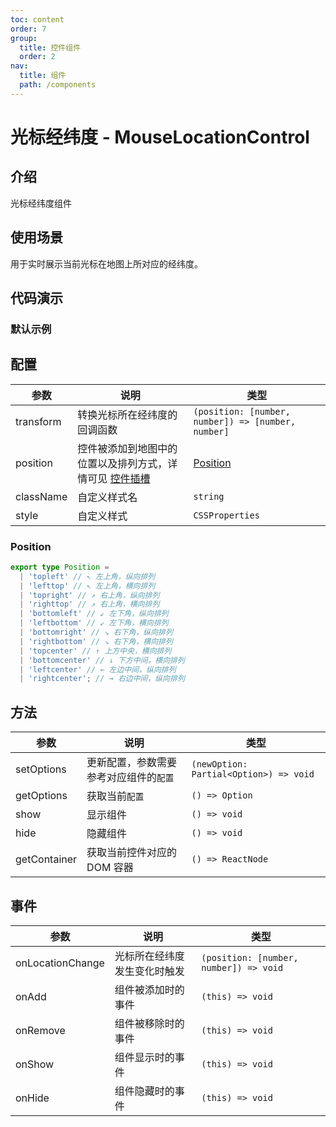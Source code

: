 ```yaml
---
toc: content
order: 7
group:
  title: 控件组件
  order: 2
nav:
  title: 组件
  path: /components
---
```


# 光标经纬度 - MouseLocationControl

## 介绍

光标经纬度组件

## 使用场景

用于实时展示当前光标在地图上所对应的经纬度。

## 代码演示

### 默认示例

<code src="./demos/default.tsx" defaultShowCode compact ></code>

## 配置

| 参数 | 说明 | 类型 |
| --- | --- | --- |
| transform | 转换光标所在经纬度的回调函数 | `(position: [number, number]) => [number, number]` |
| position | 控件被添加到地图中的位置以及排列方式，详情可见 [控件插槽](https://l7.antv.vision/zh/docs/api/component/control/control#插槽) | [Position](#position) |
| className | 自定义样式名 | `string` |
| style | 自定义样式 | `CSSProperties` |

### Position

```ts
export type Position =
  | 'topleft' // ↖ 左上角，纵向排列
  | 'lefttop' // ↖ 左上角，横向排列
  | 'topright' // ↗ 右上角，纵向排列
  | 'righttop' // ↗ 右上角，横向排列
  | 'bottomleft' // ↙ 左下角，纵向排列
  | 'leftbottom' // ↙ 左下角，横向排列
  | 'bottomright' // ↘ 右下角，纵向排列
  | 'rightbottom' // ↘ 右下角，横向排列
  | 'topcenter' // ↑ 上方中央，横向排列
  | 'bottomcenter' // ↓ 下方中间，横向排列
  | 'leftcenter' // ← 左边中间，纵向排列
  | 'rightcenter'; // → 右边中间，纵向排列
```

## 方法

| 参数         | 说明                                   | 类型                                   |
| ------------ | -------------------------------------- | -------------------------------------- |
| setOptions   | 更新配置，参数需要参考对应组件的`配置` | `(newOption: Partial<Option>) => void` |
| getOptions   | 获取当前`配置`                         | `() => Option`                         |
| show         | 显示组件                               | `() => void`                           |
| hide         | 隐藏组件                               | `() => void`                           |
| getContainer | 获取当前控件对应的 DOM 容器            | `() => ReactNode`                      |

## 事件

| 参数             | 说明                         | 类型                                   |
| ---------------- | ---------------------------- | -------------------------------------- |
| onLocationChange | 光标所在经纬度发生变化时触发 | `(position: [number, number]) => void` |
| onAdd            | 组件被添加时的事件           | `(this) => void`                       |
| onRemove         | 组件被移除时的事件           | `(this) => void`                       |
| onShow           | 组件显示时的事件             | `(this) => void`                       |
| onHide           | 组件隐藏时的事件             | `(this) => void`                       |
